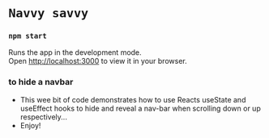 # `Navvy savvy`

### `npm start`

Runs the app in the development mode.\
Open [http://localhost:3000](http://localhost:3000) to view it in your browser.

### to hide a navbar

- This wee bit of code demonstrates how to use Reacts useState and useEffect hooks to hide and reveal a nav-bar when scrolling down or up respectively...
- Enjoy!

